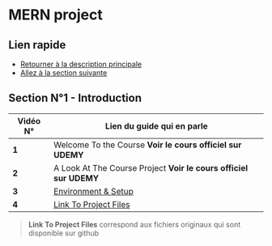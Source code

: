 # MERN project

## Lien rapide

-   [Retourner à la description principale](../master/README.md)
-   [Allez à la section suivante](../master/cours/section_2/section_2.md)

## Section N°1 - Introduction

| Vidéo N° | Lien du guide qui en parle                                                |
| -------- | ------------------------------------------------------------------------- |
| **1**    | Welcome To the Course **Voir le cours officiel sur UDEMY**                |
| **2**    | A Look At The Course Project **Voir le cours officiel sur UDEMY**         |
| **3**    | [Environment & Setup](../master/cours/section_1/video_3.md)               |
| **4**    | [Link To Project Files](https://github.com/bradtraversy/devconnector_2.0) |

> **Link To Project Files** correspond aux fichiers originaux qui sont disponible sur github
